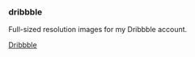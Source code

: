 ### dribbble
Full-sized resolution images for my Dribbble account.

[Dribbble](https://dribbble.com/helloandyb)
